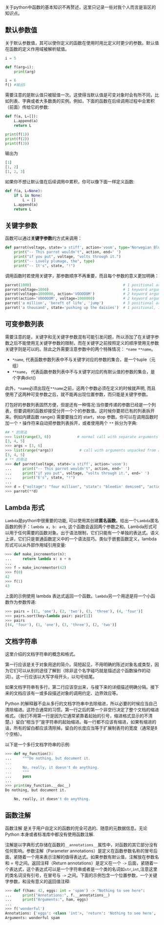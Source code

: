 关于python中函数的基本知识不再赘述，这里只记录一些对我个人而言是盲区的知识点。

## 默认参数值
关于默认参数值，其可以使你定义的函数在使用时用比定义时更少的参数。默认值在函数的定义作用域被解析赋值。
```python
i = 5

def f(arg=i):
    print(arg)

i = 6
f() #输出5
```
需要注意的是默认值只被赋值一次。这使得当默认值是可变对象时会有所不同，比如列表、字典或者大多数类的实例。例如，下面的函数在后续调用过程中会累积（前面）传给它的参数:
```python
def f(a, L=[]):
    L.append(a)
    return L

print(f(1))
print(f(2))
print(f(3))
```
输出为
```python
[1]
[1, 2]
[1, 2, 3]
```
如果你不想让默认值在后续调用中累积，你可以像下面一样定义函数:
```python
def f(a, L=None):
    if L is None:
        L = []
    L.append(a)
    return L
```

## 关键字参数
函数可以通过**关键字参数**的方式来调用：
```python
def parrot(voltage, state='a stiff', action='voom', type='Norwegian Blue'):
    print("-- This parrot wouldn't", action, end=' ')
    print("if you put", voltage, "volts through it.")
    print("-- Lovely plumage, the", type)
    print("-- It's", state, "!")
```
调用函数时若使用关键字，那参数顺序不再重要，而且每个参数的意义更加明确：
```python
parrot(1000)                                          # 1 positional argument
parrot(voltage=1000)                                  # 1 keyword argument
parrot(voltage=1000000, action='VOOOOOM')             # 2 keyword arguments
parrot(action='VOOOOOM', voltage=1000000)             # 2 keyword arguments
parrot('a million', 'bereft of life', 'jump')         # 3 positional arguments
parrot('a thousand', state='pushing up the daisies')  # 1 positional, 1 keyword
```

## 可变参数列表
需要注意的是，关键字和无关键字参数混有可能引发问题，所以添加了在关键字参数之后不能使用无关键字参数的限制，而在关键字之前按照定义的顺序使用无参数关键字则是可以的。除此之外需要注意参数中的两个特殊情况： `*name` `**name`。
* `*name`, 代表函数参数列表中不与关键字对应的参数的集合，是一个tuple（元组）
* `**name`， 代表函数参数列表中不与关键字对应的有默认值的参数的集合，是个字典dict()

此外，`*name`必须出现在`**name`之前，这两个参数必须在定义的时候就声明, 而且使用了这两种可变参数之后，就不能再出现位置参数，而只能是关键字参数。

打包好的参数列表固然方便，但是还有一种情况:当你要传递的参数已经是一个列表，但要调用的函数却接受分开一个个的参数值。这时候你要把已有的列表拆开来。例如内建函数 range() 需要要独立的 start，stop 参数。你可以在调用函数时加一个 `*` 操作符来自动把参数列表拆开，或者使用两个 `**` 拆分为字典:
```python
## * 的用法
>>> list(range(3, 6))            # normal call with separate arguments
[3, 4, 5]
>>> args = [3, 6]
>>> list(range(*args))            # call with arguments unpacked from a list
[3, 4, 5]
# ** 的用法
>>> def parrot(voltage, state='a stiff', action='voom'):
...     print("-- This parrot wouldn't", action, end=' ')
...     print("if you put", voltage, "volts through it.", end=' ')
...     print("E's", state, "!")
...
>>> d = {"voltage": "four million", "state": "bleedin' demised", "action": "VOOM"}
>>> parrot(**d)
```
## Lambda 形式
`Lambda`是python中很重要的功能, 可以使用其创建**匿名函数**。给出一个`Lambda`匿名函数的例子：`lambda a, b: a+b`, 这个函数会返回两个参数之和。Lambda形式可以用于任何需要的函数对象。出于语法限制，它们只能有一个单独的表达式。语义上讲，它们只是普通函数定义中的一个语法技巧。类似于嵌套函数定义，lambda 形式可以从外部作用域引用变量:
```python
>>> def make_incrementor(n):
...     return lambda x: x + n
...
>>> f = make_incrementor(42)
>>> f(0)
42
>>> f(1)
43
```
上面的示例使用 lambda 表达式返回一个函数。`lambda`另一个用途是将一个小函数作为参数传递:
```py
>>> pairs = [(1, 'one'), (2, 'two'), (3, 'three'), (4, 'four')]
>>> pairs.sort(key=lambda pair: pair[1])
>>> pairs
[(4, 'four'), (1, 'one'), (3, 'three'), (2, 'two')]
```
## 文档字符串
这里介绍的文档字符串的概念和格式。

第一行应该是关于对象用途的简介。简短起见，不用明确的陈述对象名或类型，因为它们可以从别的途径了解到（除非这个名字碰巧就是描述这个函数操作的动词）。这一行应该以大写字母开头，以句号结尾。

如果文档字符串有多行，第二行应该空出来，与接下来的详细描述明确分隔。接下来的文档应该有一或多段描述对象的调用约定、边界效应等。

Python 的解释器不会从多行的文档字符串中去除缩进，所以必要的时候应当自己清除缩进。这符合通常的习惯。第一行之后的第一个非空行决定了整个文档的缩进格式。（我们不用第一行是因为它通常紧靠着起始的引号，缩进格式显示的不清楚。）留白“相当于”是字符串的起始缩进。每一行都不应该有缩进，如果有缩进的话，所有的留白都应该清除掉。留白的长度应当等于扩展制表符的宽度（通常是8个空格）。

以下是一个多行文档字符串的示例:
```python
>>> def my_function():
...     """Do nothing, but document it.
...
...     No, really, it doesn't do anything.
...     """
...     pass
...
>>> print(my_function.__doc__)
Do nothing, but document it.

    No, really, it doesn't do anything.
```
## 函数注解
函数注解 是关于用户自定义的函数的完全可选的、随意的元数据信息。无论 Python 本身或者标准库中都没有使用函数注解.

注解是以字典形式存储在函数的`__annotations__`属性中，对函数的其它部分没有任何影响。参数注解（Parameter annotations）是定义在函数参数名称的冒号后面，紧随着一个用来表示注解的值得表达式。如果参数有默认值，注解放在参数名和 = 号之间。返回注释（Return annotations）是定义在一个 `->` 后面，紧随着一个表达式，这个表达式可以是一个字符串或者是一个类的名词如`str`,`int`,注意这里的类名词没有引号，在冒号与 `->` 之间。下面的示例包含一个位置参数，一个关键字参数，和没有意义的返回值注释:
```python
>>> def f(ham: 42, eggs: int = 'spam') -> "Nothing to see here":
...     print("Annotations:", f.__annotations__)
...     print("Arguments:", ham, eggs)
...
>>> f('wonderful')
Annotations: {'eggs': <class 'int'>, 'return': 'Nothing to see here', 'ham': 42}
Arguments: wonderful spam
```